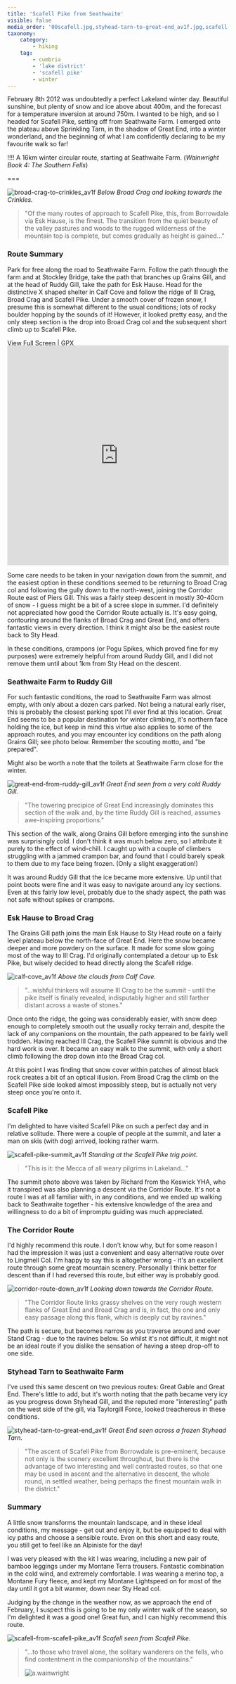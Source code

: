 ```yaml
---
title: 'Scafell Pike from Seathwaite'
visible: false
media_order: '00scafell.jpg,styhead-tarn-to-great-end_av1f.jpg,scafell-from-scafell-pike_av1f.jpg,broad-crag-to-crinkles_av1f.jpg,calf-cove_av1f.jpg,scafell-pike-summit_av1f.jpg,great-end-from-ruddy-gill_av1f.jpg,corridor-route-down_av1f.jpg'
taxonomy:
    category:
        - hiking
    tag:
        - cumbria
        - 'lake district'
        - 'scafell pike'
        - winter
---
```


February 8th 2012 was undoubtedly a perfect Lakeland winter day. Beautiful sunshine, but plenty of snow and ice above about 400m, and the forecast for a temperature inversion at around 750m. I wanted to be high, and so I headed for Scafell Pike, setting off from Seathwaite Farm. I emerged onto the plateau above Sprinkling Tarn, in the shadow of Great End, into a winter wonderland, and the beginning of what I am confidently declaring to be my favourite walk so far!

!!!! A 16km winter circular route, starting at Seathwaite Farm. (_Wainwright Book 4: The Southern Fells_)

===

![broad-crag-to-crinkles_av1f](broad-crag-to-crinkles_av1f.jpg "Below Broad Crag and looking towards the Crinkles")
*Below Broad Crag and looking towards the Crinkles.*

> "Of the many routes of approach to Scafell Pike, this, from Borrowdale via Esk Hause, is the finest. The transition from the quiet beauty of the valley pastures and woods to the rugged wilderness of the mountain top is complete, but comes gradually as height is gained..."

### Route Summary

Park for free along the road to Seathwaite Farm. Follow the path through the farm and at Stockley Bridge, take the path that branches up Grains Gill, and at the head of Ruddy Gill, take the path for Esk Hause. Head for the distinctive X shaped shelter in Calf Cove and follow the ridge of Ill Crag, Broad Crag and Scafell Pike. Under a smooth cover of frozen snow, I presume this is somewhat different to the usual conditions; lots of rocky boulder hopping by the sounds of it! However, it looked pretty easy, and the only steep section is the drop into Broad Crag col and the subsequent short climb up to Scafell Pike.

[View Full Screen](https://map.mootparadox.com/full/scafell-pike-seathwaite) | [GPX](https://map.mootparadox.com/gpx/scafell-pike-seathwaite)  
<p><iframe src="https://map.mootparadox.com/embed/scafell-pike-seathwaite" height="500" width="100%" style="border:none; margin-top:-1.2em;"></iframe></p>

Some care needs to be taken in your navigation down from the summit, and the easiest option in these conditions seemed to be returning to Broad Crag col and following the gully down to the north-west, joining the Corridor Route east of Piers Gill. This was a fairly steep descent in mostly 30-40cm of snow - I guess might be a bit of a scree slope in summer. I'd definitely not appreciated how good the Corridor Route actually is. It's easy going, contouring around the flanks of Broad Crag and Great End, and offers fantastic views in every direction. I think it might also be the easiest route back to Sty Head.

In these conditions, crampons (or Pogu Spikes, which proved fine for my purposes) were extremely helpful from around Ruddy Gill, and I did not remove them until about 1km from Sty Head on the descent.

### Seathwaite Farm to Ruddy Gill

For such fantastic conditions, the road to Seathwaite Farm was almost empty, with only about a dozen cars parked. Not being a natural early riser, this is probably the closest parking spot I'll ever find at this location. Great End seems to be a popular destination for winter climbing, it's northern face holding the ice, but keep in mind this virtue also applies to some of the approach routes, and you may encounter icy conditions on the path along Grains Gill; see photo below. Remember the scouting motto, and "be prepared".

Might also be worth a note that the toilets at Seathwaite Farm close for the winter.

![great-end-from-ruddy-gill_av1f](great-end-from-ruddy-gill_av1f.jpg "Great End seen from a very cold Ruddy Gill")
*Great End seen from a very cold Ruddy Gill.*

> "The towering precipice of Great End increasingly dominates this section of the walk and, by the time Ruddy Gill is reached, assumes awe-inspiring proportions."

This section of the walk, along Grains Gill before emerging into the sunshine was surprisingly cold. I don't think it was much below zero, so I attribute it purely to the effect of wind-chill. I caught up with a couple of climbers struggling with a jammed crampon bar, and found that I could barely speak to them due to my face being frozen. (Only a slight exaggeration!)

It was around Ruddy Gill that the ice became more extensive. Up until that point boots were fine and it was easy to navigate around any icy sections. Even at this fairly low level, probably due to the shady aspect, the path was not safe without spikes or crampons.

### Esk Hause to Broad Crag

The Grains Gill path joins the main Esk Hause to Sty Head route on a fairly level plateau below the north-face of Great End. Here the snow became deeper and more powdery on the surface. It made for some slow going most of the way to Ill Crag. I'd originally contemplated a detour up to Esk Pike, but wisely decided to head directly along the Scafell ridge.

![calf-cove_av1f](calf-cove_av1f.jpg "Above the clouds from Calf Cove")
*Above the clouds from Calf Cove.*

> "...wishful thinkers will assume Ill Crag to be the summit - until the pike itself is finally revealed, indisputably higher and still farther distant across a waste of stones."

Once onto the ridge, the going was considerably easier, with snow deep enough to completely smooth out the usually rocky terrain and, despite the lack of any companions on the mountain, the path appeared to be fairly well trodden. Having reached Ill Crag, the Scafell Pike summit is obvious and the hard work is over. It became an easy walk to the summit, with only a short climb following the drop down into the Broad Crag col.

At this point I was finding that snow cover within patches of almost black rock creates a bit of an optical illusion. From Broad Crag the climb on the Scafell Pike side looked almost impossibly steep, but is actually not very steep once you're onto it.

### Scafell Pike

I'm delighted to have visited Scafell Pike on such a perfect day and in relative solitude. There were a couple of people at the summit, and later a man on skis (with dog) arrived, looking rather warm.

![scafell-pike-summit_av1f](scafell-pike-summit_av1f.jpg "Standing at the Scafell Pike trig point")
*Standing at the Scafell Pike trig point.*

> "This is it: the Mecca of all weary pilgrims in Lakeland..."

The summit photo above was taken by Richard from the Keswick YHA, who it transpired was also planning a descent via the Corridor Route. It's not a route I was at all familiar with, in any conditions, and we ended up walking back to Seathwaite together - his extensive knowledge of the area and willingness to do a bit of impromptu guiding was much appreciated.

### The Corridor Route

I'd highly recommend this route. I don't know why, but for some reason I had the impression it was just a convenient and easy alternative route over to Lingmell Col. I'm happy to say this is altogether wrong - it's an excellent route through some great mountain scenery. Personally I think better for descent than if I had reversed this route, but either way is probably good.

![corridor-route-down_av1f](corridor-route-down_av1f.jpg "Looking down towards the Corridor Route")
*Looking down towards the Corridor Route.*

> "The Corridor Route links grassy shelves on the very rough western flanks of Great End and Broad Crag and is, in fact, the one and only easy passage along this flank, which is deeply cut by ravines."

The path is secure, but becomes narrow as you traverse around and over Stand Crag - due to the ravines below. So whilst it's not difficult, it might not be an ideal route if you dislike the sensation of having a steep drop-off to one side.

### Styhead Tarn to Seathwaite Farm

I've used this same descent on two previous routes: Great Gable and Great End. There's little to add, but it's worth noting that the path became very icy as you progress down Styhead Gill, and the reputed more "interesting" path on the west side of the gill, via Taylorgill Force, looked treacherous in these conditions.

![styhead-tarn-to-great-end_av1f](styhead-tarn-to-great-end_av1f.jpg "Great End seen across a frozen Styhead Tarn")
*Great End seen across a frozen Styhead Tarn.*

> "The ascent of Scafell Pike from Borrowdale is pre-eminent, because not only is the scenery excellent throughout, but there is the advantage of two interesting and well contrasted routes, so that one may be used in ascent and the alternative in descent, the whole round, in settled weather, being perhaps the finest mountain walk in the district."

### Summary

A little snow transforms the mountain landscape, and in these ideal conditions, my message - get out and enjoy it, but be equipped to deal with icy paths and choose a sensible route. Even on this short and easy route, you still get to feel like an Alpiniste for the day!

I was very pleased with the kit I was wearing, including a new pair of bamboo leggings under my Montane Terra trousers. Fantastic combination in the cold wind, and extremely comfortable. I was wearing a merino top, a Montane Fury fleece, and kept my Montane Lightspeed on for most of the day until it got a bit warmer, down near Sty Head col.

Judging by the change in the weather now, as we approach the end of February, I suspect this is going to be my only winter walk of the season, so I'm delighted it was a good one! Great fun, and I can highly recommend this route.

![scafell-from-scafell-pike_av1f](scafell-from-scafell-pike_av1f.jpg "Scafell seen from Scafell Pike")
*Scafell seen from Scafell Pike.*

> "...to those who travel alone, the solitary wanderers on the fells, who find contentment in the companionship of the mountains."
> 
> ![a.wainwright](/user/images/aw-sig.png)